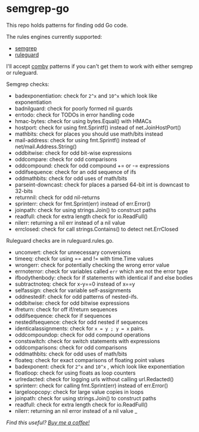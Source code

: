 semgrep-go
==========

This repo holds patterns for finding odd Go code.

The rules engines currently supported:

* [semgrep](https://semgrep.dev/)
* [ruleguard](https://github.com/quasilyte/go-ruleguard)

I'll accept [comby](https://comby.dev) patterns if you can't get them to work with either semgrep or ruleguard.


Semgrep checks:
* badexponentiation: check for `2^x` and `10^x` which look like exponentiation
* badnilguard: check for poorly formed nil guards
* errtodo: check for TODOs in error handling code
* hmac-bytes: check for using bytes.Equal() with HMACs
* hostport: check for using fmt.Sprintf() instead of net.JoinHostPort()
* mathbits: check for places you should use math/bits instead
* mail-address: check for using fmt.Sprintf() instead of net/mail.Address.String()
* oddbitwise: check for odd bit-wise expressions
* oddcompare: check for odd comparisons
* oddcompound: check for odd compound += or -= expressions
* oddifsequence: check for an odd sequence of ifs
* oddmathbits: check for odd uses of math/bits
* parseint-downcast: check for places a parsed 64-bit int is downcast to 32-bits
* returnnil: check for odd nil-returns
* sprinterr: check for fmt.Sprint(err) instead of err.Error()
* joinpath: check for using strings.Join() to construct paths
* readfull: check for extra length check for io.ReadFull()
* nilerr: returning a nil err instead of a nil value
* errclosed: check for call strings.Contains() to detect net.ErrClosed

Ruleguard checks are in ruleguard.rules.go.
* unconvert: check for unnecessary conversions
* timeeq: check for using == and != with time.Time values
* wrongerr: check for potentially checking the wrong error value
* errnoterror: check for variables called `err` which are not the error type
* ifbodythenbody: check for if statements with identical if and else bodies
* subtractnoteq: check for x-y==0 instead of x==y
* selfassign: check for variable self-assignments
* oddnestedif: check for odd patterns of nested-ifs.
* oddbitwise: check for odd bitwise expressions
* ifreturn: check for off if/return sequences
* oddifsequence: check for if sequences
* nestedifsequence: check for odd nested if sequences
* identicalassignments:  check for `x = y ; y = x` pairs.
* oddcompoundop: check for odd compound operations
* constswitch: check for switch statements with expressions
* oddcomparisons: check for odd comparisons
* oddmathbits: check for odd uses of math/bits
* floateq: check for exact comparisons of floating point values
* badexponent: check for `2^x` and `10^x` , which look like exponentiation
* floatloop: check for using floats as loop counters
* urlredacted: check for logging urls without calling url.Redacted()
* sprinterr: check for calling fmt.Sprint(err) instead of err.Error()
* largeloopcopy: check for large value copies in loops
* joinpath: check for using strings.Join() to construct paths
* readfull: check for extra length check for io.ReadFull()
* nilerr: returning an nil error instead of a nil value
_

*Find this useful? [Buy me a coffee!](https://www.buymeacoffee.com/dgryski)*
